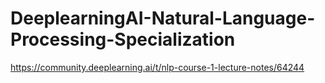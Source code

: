 # DeeplearningAI-Natural-Language-Processing-Specialization


https://community.deeplearning.ai/t/nlp-course-1-lecture-notes/64244
